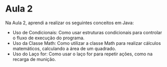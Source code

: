 # Aula 2
Na Aula 2, aprendi a realizar os seguintes conceitos em Java:
- Uso de Condicionais: Como usar estruturas condicionais para controlar o fluxo de execução do programa.
- Uso da Classe Math: Como utilizar a classe Math para realizar cálculos matemáticos, calculando a área de um quadrado.
- Uso do Laço for: Como usar o laço for para repetir ações, como na recarga de munição.
